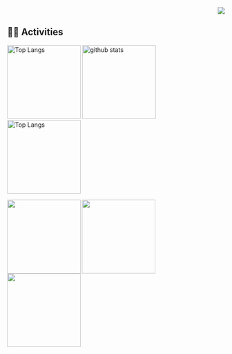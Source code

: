 <!-- 1. GitHub usernameを変更 -->
<div align="right">
  <img src="https://komarev.com/ghpvc/?username=maco-macoo" />
</div>


## 🏃‍♀️ Activities
<div align="left">
  <!-- プロフィール詳細 -->
  <img alt="Top Langs" height="170px" src="https://github-profile-summary-cards.vercel.app/api/cards/profile-details?username=maco-macoo&theme=default" />
  
  <!-- GitHub Stats -->
  <img alt="github stats" height="170px" src="https://github-readme-stats.vercel.app/api?username=maco-macoo&count_private=true&show_icons=true&theme=compact" />
  
  <!-- Languages -->
  <img alt="Top Langs" height="170px" src="https://github-readme-stats.vercel.app/api/top-langs/?username=maco-macoo&layout=compact&theme=compact" />
</div>

<p>
  <a href="https://github.com/maco-macoo">
  <img align="left" height="170px" src="https://github-readme-stats.vercel.app/api?username=maco-macoo&count_private=true&show_icons=true&theme=default" />
</a>
<a href="https://github.com/maco-macoo">
  <img align="left" height="170px" src="https://github-readme-stats.vercel.app/api?username=maco-macoo&count_private=true&show_icons=true&theme=compact" />
</a>
<a href="https://github.com/maco-macoo">
  <img align="left" height="170px" src="https://github-readme-stats.vercel.app/api/top-langs/?username=maco-macoo&layout=compact&theme=compact" />
</a>
</p>
